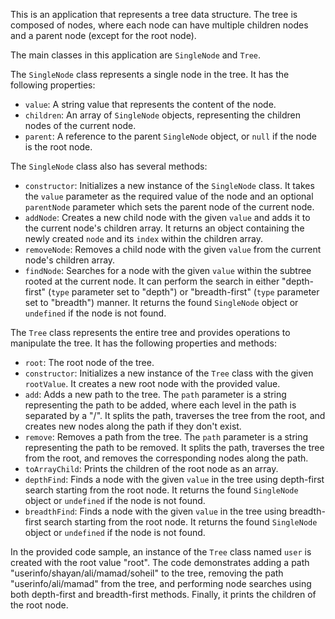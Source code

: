 This is an application that represents a tree data structure. The tree is composed of nodes, where each node can have multiple children nodes and a parent node (except for the root node).

The main classes in this application are `SingleNode` and `Tree`.

The `SingleNode` class represents a single node in the tree. It has the following properties:

- `value`: A string value that represents the content of the node.
- `children`: An array of `SingleNode` objects, representing the children nodes of the current node.
- `parent`: A reference to the parent `SingleNode` object, or `null` if the node is the root node.

The `SingleNode` class also has several methods:

- `constructor`: Initializes a new instance of the `SingleNode` class. It takes the `value` parameter as the required value of the node and an optional `parentNode` parameter which sets the parent node of the current node.
- `addNode`: Creates a new child node with the given `value` and adds it to the current node's children array. It returns an object containing the newly created `node` and its `index` within the children array.
- `removeNode`: Removes a child node with the given `value` from the current node's children array.
- `findNode`: Searches for a node with the given `value` within the subtree rooted at the current node. It can perform the search in either "depth-first" (`type` parameter set to "depth") or "breadth-first" (`type` parameter set to "breadth") manner. It returns the found `SingleNode` object or `undefined` if the node is not found.

The `Tree` class represents the entire tree and provides operations to manipulate the tree. It has the following properties and methods:

- `root`: The root node of the tree.
- `constructor`: Initializes a new instance of the `Tree` class with the given `rootValue`. It creates a new root node with the provided value.
- `add`: Adds a new path to the tree. The `path` parameter is a string representing the path to be added, where each level in the path is separated by a "/". It splits the path, traverses the tree from the root, and creates new nodes along the path if they don't exist.
- `remove`: Removes a path from the tree. The `path` parameter is a string representing the path to be removed. It splits the path, traverses the tree from the root, and removes the corresponding nodes along the path.
- `toArrayChild`: Prints the children of the root node as an array.
- `depthFind`: Finds a node with the given `value` in the tree using depth-first search starting from the root node. It returns the found `SingleNode` object or `undefined` if the node is not found.
- `breadthFind`: Finds a node with the given `value` in the tree using breadth-first search starting from the root node. It returns the found `SingleNode` object or `undefined` if the node is not found.

In the provided code sample, an instance of the `Tree` class named `user` is created with the root value "root". The code demonstrates adding a path "userinfo/shayan/ali/mamad/soheil" to the tree, removing the path "userinfo/ali/mamad" from the tree, and performing node searches using both depth-first and breadth-first methods. Finally, it prints the children of the root node.

